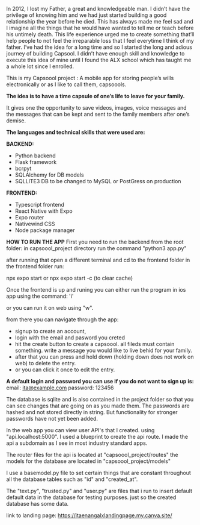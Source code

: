 In 2012, I lost my Father, a great  and knowledgeable man. 
I didn’t have the privilege of knowing him and we had just started building a good relationship the year before he died. 
This has always made me feel sad and I imagine all the things that he would have wanted to tell me or teach before his untimely death. 
This life experience urged me to create something that’ll help people to not feel the irreparable loss that I feel everytime I think of my father. 
I’ve had the idea for a long time and so I started the long and adious journey of building Capsool. 
I didn’t have enough skill and knowledge to execute this idea of mine until I found the ALX school which has taught me a whole lot since I enrolled.

This is my Capsoool project : A mobile app for storing people’s wills electronically or as I like to call them, capsoools.

**The idea is to have a time capsule of one’s life to leave for your family.**

It gives one the opportunity to save videos, images, voice messages and the messages that can be kept and sent to the family members after one’s demise.

**The languages and technical skills that were used are:**


**BACKEND:**

- Python backend
- Flask framework
- bcrpyt
- SQLAlchemy for DB models
- SQLLITE3 DB to be changed to MySQL or PostGress on production


**FRONTEND:**

- Typescript frontend
- React Native with Expo
- Expo router
- Nativewind CSS
- Node package manager



**HOW TO RUN THE APP**
First you need to run the backend from the root folder:
in capsoool_project directory run the command "python3 app.py"

after running that open a different terminal and cd to the frontend folder
in the frontend folder run:

npx expo start
or
npx expo start -c (to clear cache)

Once the frontend is up and runing you can either run the program in ios app using the command: 'i'

or you can run it on web using "w".

from there you can navigate through the app:
- signup to create an account,
- login with the email and pasword you creted
- hit the create button to create a capsoool. all fileds must contain something. write a message you would like to live behid for your family.
- after that you can press and hold down (holding down does not work on web) to delete the entry.
- or you can click it once to edit the entry.



**A default login and password you can use if you do not want to sign up is:**
email: ita@example.com
password: 123456

The database is sqlite and is also contained in the project folder so that you can see changes that are going on as you made them.
The passwords are hashed and not stored directly in string. But functionality for stronger passwords have not yet been added.

In the web app you can view user API's that I created. using "api.localhost:5000". I used a blueprint to create the api route. I made the api a subdomain as I see in most industry standard apps.

The router files for the api is located at "capsoool_project/routes" the models for the database are located in "capsoool_project/models"

I use a basemodel.py file to set certain things that are constant throughout all the database tables such as "id" and "created_at".

The "text.py", "trusted.py" and "user.py" are files that i run to insert default default data in the database for testing purposes. just so the created database has some data.

link to landing page: https://itaenangalxlandingpage.my.canva.site/
